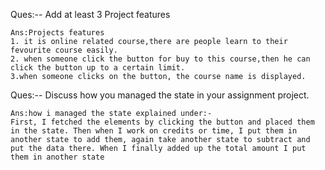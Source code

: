  <!-- # React + Vite   -->



Ques:-- Add at least 3 Project features 

    Ans:Projects features
    1. it is online related course,there are people learn to their fevourite course easily.
    2. when someone click the button for buy to this course,then he can click the button up to a certain limit.
    3.when someone clicks on the button, the course name is displayed.

Ques:-- Discuss how you managed the state in your assignment project.

    Ans:how i managed the state explained under:-
    First, I fetched the elements by clicking the button and placed them in the state. Then when I work on credits or time, I put them in another state to add them, again take another state to subtract and put the data there. When I finally added up the total amount I put them in another state